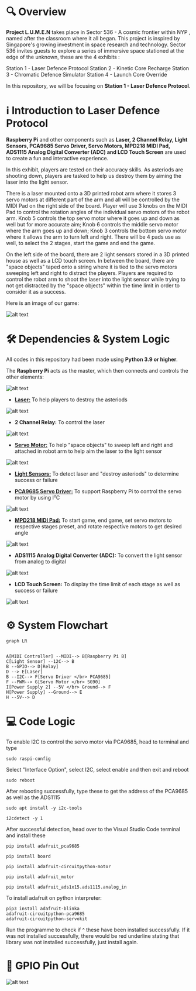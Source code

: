 # 🔍 Overview
**Project L.U.M.E.N** takes place in Sector 536 - A cosmic frontier within NYP , named after the classroom where it all began. This project is inspired by Singapore's growing investment in space research and technology. Sector 536 invites guests to explore a series of immersive space stationed at the edge of the unknown, these are the 4 exhibits :

Station 1 - Laser Defence Protocol
Station 2 - Kinetic Core Recharge
Station 3 - Chromatic Defence Simulator
Station 4 - Launch Core Override

In this repository, we will be focusing on **Station 1 - Laser Defence Protocol**.

# ℹ️ Introduction to Laser Defence Protocol
 **Raspberry Pi** and other components such as **Laser, 2 Channel Relay, Light Sensors, PCA9685 Servo Driver, Servo Motors, MPD218 MIDI Pad, ADS1115 Analog Digital Converter (ADC) and LCD Touch Screen** are used to create a fun and interactive experience.

 In this exhibit, players are tested on their accuracy skills. As asteriods are shooting down, players are tasked to help us destroy them by aiming the laser into the light sensor. 
 
 There is a laser mounted onto a 3D printed robot arm where it stores 3 servo motors at different part of the arm and all will be controlled by the MIDI Pad on the right side of the board. Player will use 3 knobs on the MIDI Pad to control the rotation angles of the individual servo motors of the robot arm. Knob 5 controls the top servo motor where it goes up and down as well but for more accurate aim; Knob 6 controls the middle servo motor where the arm goes up and down; Knob 3 controls the bottom servo motor where it allows the arm to turn left and right. There will be 4 pads use as well, to select the 2 stages, start the game and end the game. 

 On the left side of the board, there are 2 light sensors stored in a 3D printed house as well as a LCD touch screen. In between the board, there are "space objects" taped onto a string where it is tied to the servo motors sweeping left and right to distract the players. Players are required to control the robot arm to shoot the laser into the light sensor while trying to not get distracted by the "space objects" within the time limit in order to consider it as a success.

 Here is an image of our game:

 ![alt text](game.jpg)


# 🛠️ Dependencies & System Logic
All codes in this repository had been made using **Python 3.9 or higher**.

 The **Raspberry Pi** acts as the master, which then connects and controls the other elements:

![alt text](pi.jpg)


* [**Laser:**](https://github.com/Nixx-Goh/EGL314-Project-Lumen-Team-D/blob/main/Backlog%202%20Sprint%201/lasercontrol.py) To help players to destroy the asteriods

![alt text](laser.jpg)


* **2 Channel Relay:** To control the laser

![alt text](<2 channel relay.jpg>)


* [**Servo Motor:**](https://github.com/Nixx-Goh/EGL314-Project-Lumen-Team-D/blob/main/Backlog%202%20Sprint%201/servomotorcontrol.py)
 To help "space objects" to sweep left and right and attached in robot arm to help aim the laser to the light sensor
 
![alt text](sg90.png)


* [**Light Sensors:**](https://github.com/Nixx-Goh/EGL314-Project-Lumen-Team-D/blob/main/Backlog%202%20Sprint%201/lightsensor.py) To detect laser and "destroy asteriods" to determine success or failure
    
* [**PCA9685 Servo Driver:**](https://github.com/Nixx-Goh/EGL314-Project-Lumen-Team-D/blob/main/Backlog%202%20Sprint%201/servomotorcontrol.py)
 To support Raspberry Pi to control the servo motor by using I²C

![alt text](pca.jpg)


* [**MPD218 MIDI Pad:**](https://github.com/Nixx-Goh/EGL314-Project-Lumen-Team-D/blob/main/Backlog%202%20Sprint%201/midicontrol.py)
 To start game, end game, set servo motors to respective stages preset, and rotate respective motors to get desired angle

![alt text](midipad.jpg)


 * **ADS1115 Analog Digital Converter (ADC):** To convert the light sensor from analog to digital

![alt text](ads1115.jpg)


 * **LCD Touch Screen:** To display the time limit of each stage as well as success or failure

![alt text](<lcd touch screen.jpg>)


# ⚙️ System Flowchart 

```mermaid
graph LR


A[MIDI Controller] --MIDI--> B[Raspberry Pi B] 
C[Light Sensor] --12C--> B
B --GPIO--> D[Relay]
D --> E[Laser]
B --I2C--> F[Servo Driver </br> PCA9685]
F --PWM--> G[Servo Motor </br> SG90]
I[Power Supply 2] --5V </br> Ground--> F 
H[Power Supply] --Ground--> E
H --5V--> D

```    

# 💻 Code Logic
To enable I2C to control the servo motor via PCA9685, head to terminal and type 

```
sudo raspi-config
```
Select "Interface Option", select I2C, select enable and then exit and reboot
```
sudo reboot
```
After rebooting successfully, type these to get the address of the PCA9685 as well as the ADS1115
```
sudo apt install -y i2c-tools
```
```
i2cdetect -y 1
```

After successful detection, head over to the Visual Studio Code terminal and install these
```
pip install adafruit_pca9685
```
```
pip install board
```
```
pip install adafruit-circuitpython-motor
```
```
pip install adafruit_motor
```
```
pip install adafruit_ads1x15.ads1115.analog_in
```


To install adafruit on python interpreter: 

```
pip3 install adafruit-blinka
adafruit-circuitpython-pca9685
adafruit-circuitpython-servokit
```

Run the programme to check if ^ these have been installed successfully. If it was not installed successfully, there would be red underline stating that library was not installed successfully, just install again. 

# 📍 GPIO Pin Out
![alt text](GPIO.png)